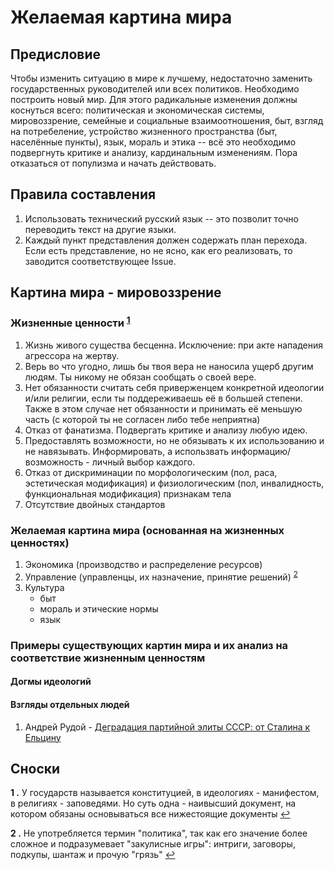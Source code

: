 # Желаемая картина мира

## Предисловие

Чтобы изменить ситуацию в мире к лучшему, недостаточно заменить государственных руководителей или всех политиков. Необходимо построить новый мир. Для этого радикальные изменения должны коснуться всего: политическая и экономическая системы, мировоззрение, семейные и социальные взаимоотношения, быт, взгляд на потребеление, устройство жизненного пространства (быт, населённые пункты), язык, мораль и этика -- всё это необходимо подвергнуть критике и анализу, кардинальным изменениям. Пора отказаться от популизма и начать действовать.

## Правила составления

1. Использовать технический русский язык -- это позволит точно переводить текст на другие языки.
2. Каждый пункт представления должен содержать план перехода. Если есть представление, но не ясно, как его реализовать, то заводится соответствующее Issue.

## Картина мира - мировоззрение

### Жизненные ценности <sup id="a1">[1](#z1)</sup>

1. Жизнь живого существа бесценна. Исключение: при акте нападения агрессора на жертву.
2. Верь во что угодно, лишь бы твоя вера не наносила ущерб другим людям. Ты никому не обязан сообщать о своей вере.
3. Нет обязанности считать себя приверженцем конкретной идеологии и/или религии, если ты поддереживаешь её в большей степени. Также в этом случае нет обязанности и принимать её меньшую часть (с которой ты не согласен либо тебе неприятна)
4. Отказ от фанатизма. Подвергать критике и анализу любую идею.
5. Предоставлять возможности, но не обязывать к их использованию и не навязывать. Информировать, а использвать информацию/возможность - личный выбор каждого.
6. Отказ от дискриминации по морфологическим (пол, раса, эстетическая модификация) и физиологическим (пол, инвалидность, функциональная модификация) признакам тела
7. Отсутствие двойных стандартов

### Желаемая картина мира (основанная на жизненных ценностях)

1. Экономика (производство и распределение ресурсов)
2. Управление (управленцы, их назначение, принятие решений) <sup id="a2">[2](#z2)</sup>
3. Культура
    - быт
    - мораль и этические нормы
    - язык

### Примеры существующих картин мира и их анализ на соответствие жизненным ценностям

#### Догмы идеологий

#### Взгляды отдельных людей

1. Андрей Рудой - [Деградация партийной элиты СССР: от Сталина к Ельцину](existing-views/andrei-rudoi/1.md)

## Сноски

<b id="z1">1 .</b> У государств называется конституцией, в идеологиях - манифестом, в религиях - заповедями. Но суть одна - наивысший документ, на котором обязаны основываться все нижестоящие документы [↩](#a1)

<b id="z2">2 .</b> Не употребляется термин "политика", так как его значение более сложное и подразумевает "закулисные игры": интриги, заговоры, подкупы, шантаж и прочую "грязь" [↩](#a2)
